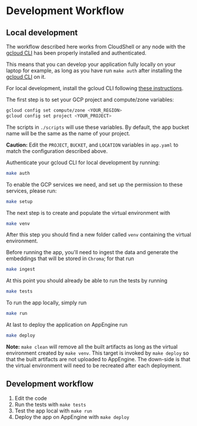 # Development Workflow

## Local development

The workflow described here works from CloudShell or any node with the [gcloud CLI](https://cloud.google.com/sdk/docs/install) has been properly installed and authenticated.

This means that you can develop your application fully locally on your laptop for example, as long as you have run `make auth` after installing the [gcloud CLI](https://cloud.google.com/sdk/docs/install) on it.

For local development, install the gcloud CLI following [these instructions](https://cloud.google.com/sdk/docs/install).

The first step is to set your GCP project and compute/zone variables:

```bash
gcloud config set compute/zone <YOUR_REGION> 
gcloud config set project <YOUR_PROJECT> 
```
The scripts in `./scripts` will use these variables. By default,
the app bucket name will be the same as the name of your  project.

**Caution:** Edit the `PROJECT`, `BUCKET`, and `LOCATION` variables in `app.yaml` to 
match the configuration described above.


Authenticate your gcloud CLI for local development by running:

```bash
make auth
```

To enable the GCP services we need, and set up the permission to these services, please run:

```bash
make setup
```

The next step is to create and populate the virtual environment with

```bash
make venv
```
After this step you should find a new folder called `venv` containing the virtual environment.

Before running the app, you'll need to ingest the data and generate the embeddings that will be stored in `Chroma`; for that run

```bash
make ingest
````

At this point you should already be able to run the tests by running
```bash
make tests
```

To run the app locally, simply run
```bash
make run
```

At last to deploy the application on AppEngine run
```bash
make deploy
```

**Note:** `make clean` will remove all the built artifacts as long as the virtual environment created by `make venv`. This target is invoked by `make deploy` so that the built artifacts are not uploaded to AppEngine. The down-side is that the virtual environment will need to be recreated after each deployment.

## Development workflow

1. Edit the code
1. Run the tests with `make tests`
1. Test the app local with `make run`
1. Deploy the app on AppEngine with `make deploy`

